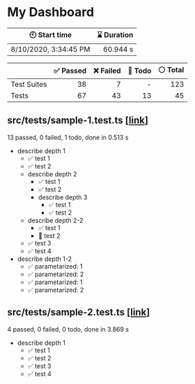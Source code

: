 # My Dashboard


| :clock10: Start time | :hourglass: Duration |
| --- | ---: |
|8/10/2020, 3:34:45 PM|60.944 s|

| | :white_check_mark: Passed | :x: Failed | :construction: Todo | :white_circle: Total |
| --- | ---: | ---: | ---:| ---: |
|Test Suites|38|7|-|123|
|Tests|67|43|13|45|

## src/__tests__/sample-1.test.ts [[link](https://github.com/mshrtsr/jest-md-dashboard/blob/main/src/__tests__/sample-1.test.ts)]

13 passed, 0 failed, 1 todo, done in 0.513 s

- describe depth 1
  - :white_check_mark: test 1
  - :white_check_mark: test 2
  - describe depth 2
    - :white_check_mark: test 1
    - :white_check_mark: test 2
    - describe depth 3
      - :white_check_mark: test 1
      - :white_check_mark: test 2
  - describe depth 2-2
    - :white_check_mark: test 1
    - :construction: test 2
  - :white_check_mark: test 3
  - :white_check_mark: test 4
- describe depth 1-2
  - :white_check_mark: parametarized: 1
  - :white_check_mark: parametarized: 2
  - :white_check_mark: parametarized: 1
  - :white_check_mark: parametarized: 2

## src/__tests__/sample-2.test.ts [[link](https://github.com/mshrtsr/jest-md-dashboard/blob/main/src/__tests__/sample-2.test.ts)]

4 passed, 0 failed, 0 todo, done in 3.869 s

- describe depth 1
  - :white_check_mark: test 1
  - :white_check_mark: test 2
  - :white_check_mark: test 3
  - :white_check_mark: test 4

